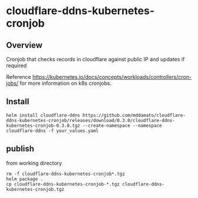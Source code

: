 # cloudflare-ddns-kubernetes-cronjob

## Overview

Cronjob that checks records in cloudflare against public IP and updates if required 

Reference <https://kubernetes.io/docs/concepts/workloads/controllers/cron-jobs/> for more information on k8s cronjobs.


## Install

```
helm install cloudflare-ddns https://github.com/mddamato/cloudflare-ddns-kubernetes-cronjob/releases/download/0.3.0/cloudflare-ddns-kubernetes-cronjob-0.3.0.tgz --create-namespace --namespace cloudflare-ddns -f your_values.yaml
```

## publish

from working directory
```
rm -f cloudflare-ddns-kubernetes-cronjob*.tgz
helm package .
cp cloudflare-ddns-kubernetes-cronjob-*.tgz cloudflare-ddns-kubernetes-cronjob.tgz
```